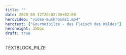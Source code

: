 ```yaml
---
title: ""
date: 2020-05-12T20:02:36+02:00
herovideo: "video-mushrooms1.mp4"
herotext: ["Gourmetpilze - das Fleisch des Waldes"]
heroheight: 350px
draft: true
---
```

TEXTBLOCK_PILZE
<!-- Kaum jemand weiß es, aber Pilze sind tatsächlich weder Pflanzen noch Tiere. Sie bilden eine eigene, einheitliche Gruppe unter den sogenannten „Eukaryoten“, Lebewesen, die einen typischen Zellkern aufweisen. Im Gegensatz zu Pflanzen, denen Pilze lange Zeit zugeordnet wurden, besitzen sie kein Blattgrün (Chlorophyll) und betreiben keine Photosynthese. Der Pilzstoffwechsel basiert vielmehr auf der Chemosynthese. So transformieren sie organische Substanzen einschließlich Holz durch Enzyme in chemische Verbindungen, die zur Bildung neuer Bodenmaterialien führen.
Pilze erfüllen in der Natur sehr wichtige Aufgaben. Sie entgiften den Boden so wie die Algen die Gewässer. Auch sorgen sie zum Beispiel dafür, dass Mineralien und Nährstoffe im Boden für die Pflanzen verwertbar werden. Weiterhin zerlegen sie abgestorbene Organismen in ihre Bestandteile, die dann als Nährstoffe wieder in den natürlichen Kreislauf eingehen.
Pilze gehören zu den wenigen Organismen, die Holz zersetzen können. Aus diesem Grunde besitzen Pilze Inhaltsstoffe, die wir in keinem anderen Lebensmittel finden.
Die Bedeutung der Pilze für die Menschen reicht weit zurück. Neben ihrer Funktion als Nahrungsmittel wird die heilende Wirkung von Pilzen schon seit tausenden von Jahren in Asien und Nordamerika geschätzt. Auch im Alten Ägypten und im Römischen Reich wurden sie in dieser Funktion verwendet. In Zentraleuropa waren die heilenden Kräfte einiger Pilze bis weit ins Mittelalter bekannt, doch ging das Wissen über Speise- und Heilpilze später nahezu verloren.

Vor allem die chinesische Heilkunde setzt auf eine Vielzahl von Pilzen, die teilweise auch hierzulande bekannt sind und als natürliches Heilmittel geschätzt werden.
Ganz allgemein kann gesagt werden, dass Pilze ein wichtiger Bestandteil für eine gesunde Ernährung sind. Vitalpilze sind deshalb - vor allem bei schweren Erkrankungen - stets als zusätzliche Möglichkeit zu sehen, den Gesamtorganismus zu stärken und zu stabilisieren, was die Grundvoraussetzung für Energie und Lebensfreude bedeutet und damit ein entscheidender Beitrag für Ihrer Genesung sein kann!
Pilze sind einige der wenigen Lebensmittel, die Vitamin D enthalten. -->

